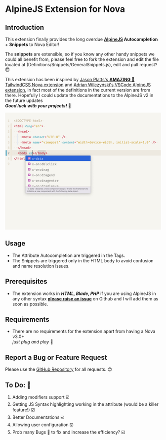 # AlpineJS Extension for Nova

## Introduction

This extension finally provides the long overdue **[AlpineJS](https://alpinejs.dev) Autocompletion** + **Snippets** to Nova Editor!

The **snippets** are extensible, so if you know any other handy snippets we could all benefit from, please feel free to fork the extension and edit the file located at (Definitions/Snippets/GeneralSnippets.js), edit and pull request? 😇

This extension has been inspired by [Jason Platts's **AMAZING** 💯 TailwindCSS Nova extension](https://github.com/jasonplatts/tailwindcss-nova-ext) and [Adrian Wilczyński's VSCode AlpineJS extension](https://github.com/AdrianWilczynski/AlpineIntelliSense), in fact most of the definitions in the current version are from there. Hopefully I could update the documentations to the AlpineJS v2 in the future updates  
**_Good luck with your projects!_** 🚀

![Attributes](https://raw.githubusercontent.com/EmranMR/AlpineJS-Nova-Extension/master/Images/extension/Attributes.jpg?token=GHSAT0AAAAAABOQINCIFXTJHNB6GV7EGB46YPYHUGQ)

<!-- add gif -->

## Usage

- The Attribute Autocompletion are triggered in the Tags.
- The Snippets are triggered only in the HTML body to avoid confusion and name resolution issues.

## Prerequisites

- The extension works in **_HTML, Blade, PHP_** if you are using AlpineJS in any other syntax [**please raise an issue**](https://github.com/EmranMR/AlpineJS-Nova-Extension/issues) on Github and I will add them as soon as possible.

## Requirements

- There are no requirements for the extension apart from having a Nova v3.0+  
  _just plug and play_ 🚀

## Report a Bug or Feature Request

Please use the [GitHub Repository](https://github.com/EmranMR/AlpineJSNova) for all requests. 😊

## To Do: 🥵

1. Adding modifiers support ☑️
2. Getting JS Syntax highlighting working in the attribute (would be a killer feature!) ☑️
3. Better Documentations ☑️
4. Allowing user configuration ☑️
5. Prob many Bugs 🐞 to fix and increase the efficiency? ☑️
